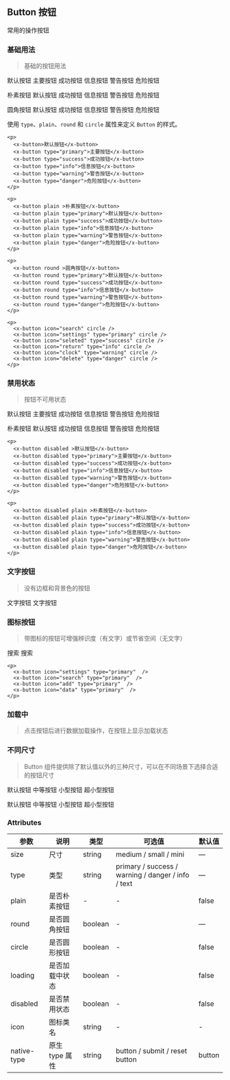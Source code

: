 ## Button 按钮

常用的操作按钮

### 基础用法

> 基础的按钮用法

<p>
  <x-button>默认按钮</x-button>
  <x-button type="primary">主要按钮</x-button>
  <x-button type="success">成功按钮</x-button>
  <x-button type="info">信息按钮</x-button>
  <x-button type="warning">警告按钮</x-button>
  <x-button type="danger">危险按钮</x-button>
</p>

<p>
  <x-button plain >朴素按钮</x-button>
  <x-button plain type="primary">默认按钮</x-button>
  <x-button plain type="success">成功按钮</x-button>
  <x-button plain type="info">信息按钮</x-button>
  <x-button plain type="warning">警告按钮</x-button>
  <x-button plain type="danger">危险按钮</x-button>
</p>

<p>
  <x-button round >圆角按钮</x-button>
  <x-button round type="primary">默认按钮</x-button>
  <x-button round type="success">成功按钮</x-button>
  <x-button round type="info">信息按钮</x-button>
  <x-button round type="warning">警告按钮</x-button>
  <x-button round type="danger">危险按钮</x-button>
</p>

<p>
  <x-button icon="search" circle />
  <x-button icon="settings" type="primary" circle />
  <x-button icon="seleted" type="success" circle />
  <x-button icon="return" type="info" circle />
  <x-button icon="clock" type="warning" circle />
  <x-button icon="delete" type="danger" circle />
</p>

使用 `type`、`plain`、`round` 和 `circle` 属性来定义 `Button` 的样式。

```vue
<p>
  <x-button>默认按钮</x-button>
  <x-button type="primary">主要按钮</x-button>
  <x-button type="success">成功按钮</x-button>
  <x-button type="info">信息按钮</x-button>
  <x-button type="warning">警告按钮</x-button>
  <x-button type="danger">危险按钮</x-button>
</p>

<p>
  <x-button plain >朴素按钮</x-button>
  <x-button plain type="primary">默认按钮</x-button>
  <x-button plain type="success">成功按钮</x-button>
  <x-button plain type="info">信息按钮</x-button>
  <x-button plain type="warning">警告按钮</x-button>
  <x-button plain type="danger">危险按钮</x-button>
</p>

<p>
  <x-button round >圆角按钮</x-button>
  <x-button round type="primary">默认按钮</x-button>
  <x-button round type="success">成功按钮</x-button>
  <x-button round type="info">信息按钮</x-button>
  <x-button round type="warning">警告按钮</x-button>
  <x-button round type="danger">危险按钮</x-button>
</p>

<p>
  <x-button icon="search" circle />
  <x-button icon="settings" type="primary" circle />
  <x-button icon="seleted" type="success" circle />
  <x-button icon="return" type="info" circle />
  <x-button icon="clock" type="warning" circle />
  <x-button icon="delete" type="danger" circle />
</p>
```

### 禁用状态

> 按钮不可用状态

<p>
  <x-button disabled >默认按钮</x-button>
  <x-button disabled type="primary">主要按钮</x-button>
  <x-button disabled type="success">成功按钮</x-button>
  <x-button disabled type="info">信息按钮</x-button>
  <x-button disabled type="warning">警告按钮</x-button>
  <x-button disabled type="danger">危险按钮</x-button>
</p>

<p>
  <x-button disabled plain >朴素按钮</x-button>
  <x-button disabled plain type="primary">默认按钮</x-button>
  <x-button disabled plain type="success">成功按钮</x-button>
  <x-button disabled plain type="info">信息按钮</x-button>
  <x-button disabled plain type="warning">警告按钮</x-button>
  <x-button disabled plain type="danger">危险按钮</x-button>
</p>

```vue
<p>
  <x-button disabled >默认按钮</x-button>
  <x-button disabled type="primary">主要按钮</x-button>
  <x-button disabled type="success">成功按钮</x-button>
  <x-button disabled type="info">信息按钮</x-button>
  <x-button disabled type="warning">警告按钮</x-button>
  <x-button disabled type="danger">危险按钮</x-button>
</p>

<p>
  <x-button disabled plain >朴素按钮</x-button>
  <x-button disabled plain type="primary">默认按钮</x-button>
  <x-button disabled plain type="success">成功按钮</x-button>
  <x-button disabled plain type="info">信息按钮</x-button>
  <x-button disabled plain type="warning">警告按钮</x-button>
  <x-button disabled plain type="danger">危险按钮</x-button>
</p>
```

### 文字按钮

> 没有边框和背景色的按钮

<p>
  <x-button type="text">文字按钮</x-button>
  <x-button disabled type="text">文字按钮</x-button>
</p>

### 图标按钮

> 带图标的按钮可增强辨识度（有文字）或节省空间（无文字）

<p>
  <x-button icon="settings" type="primary"  />
  <x-button icon="add" type="primary"  />
  <x-button icon="data" type="primary"  />
  <x-button icon="search" type="primary"  />
  <x-button icon="search" type="primary">搜索</x-button>
  <x-button type="primary">
    搜索
    <x-icon name="search" />
  </x-button>
</p>

```vue
<p>
  <x-button icon="settings" type="primary"  />
  <x-button icon="search" type="primary"  />
  <x-button icon="add" type="primary"  />
  <x-button icon="data" type="primary"  />
</p>
```

### 加载中

> 点击按钮后进行数据加载操作，在按钮上显示加载状态

<p>
  <x-button type="primary" text="加载中" :loading="true"  />
</p>

### 不同尺寸

> Button 组件提供除了默认值以外的三种尺寸，可以在不同场景下选择合适的按钮尺寸

<p>
  <x-button>默认按钮</x-button>
  <x-button size="medium">中等按钮</x-button>
  <x-button size="small">小型按钮</x-button>
  <x-button size="mini">超小型按钮</x-button>
</p>

<p>
  <x-button round>默认按钮</x-button>
  <x-button round size="medium">中等按钮</x-button>
  <x-button round size="small">小型按钮</x-button>
  <x-button round size="mini">超小型按钮</x-button>
</p>

### Attributes

| 参数        | 说明           | 类型    | 可选值                                             | 默认值 |
| ----------- | -------------- | ------- | -------------------------------------------------- | ------ |
| size        | 尺寸           | string  | medium / small / mini                              | —      |
| type        | 类型           | string  | primary / success / warning / danger / info / text | —      |
| plain       | 是否朴素按钮   | -       | -                                                  | false  |
| round       | 是否圆角按钮   | boolean | -                                                  | —      | false |
| circle      | 是否圆形按钮   | boolean | -                                                  | false  |
| loading     | 是否加载中状态 | boolean | -                                                  | false  |
| disabled    | 是否禁用状态   | boolean | -                                                  | false  |
| icon        | 图标类名       | string  | -                                                  | -      |
| native-type | 原生 type 属性 | string  | button / submit / reset button                     | button |
